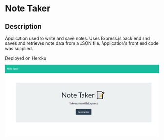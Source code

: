 # Note Taker

## Description
Application used to write and save notes. Uses Express.js back end and saves and retrieves note data from a JSON file. Application's front end code was supplied. 

[Deployed on Heroku](https://desolate-fjord-13855.herokuapp.com/)

![image](https://github.com/emilyadarr/note-taker-11/blob/f2fce29654436de2c634c7ec7a87c09ad6e8b407/images/note-taker-11-screenshot.png)
